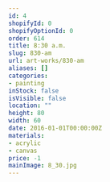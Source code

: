 ```yaml
---
id: 4
shopifyId: 0
shopifyOptionId: 0
order: 614
title: 8:30 a.m.
slug: 830-am
url: art-works/830-am
aliases: []
categories:
- painting
inStock: false
isVisible: false
location: ""
height: 80
width: 60
date: 2016-01-01T00:00:00Z
materials:
- acrylic
- canvas
price: -1
mainImage: 8_30.jpg
---
```

